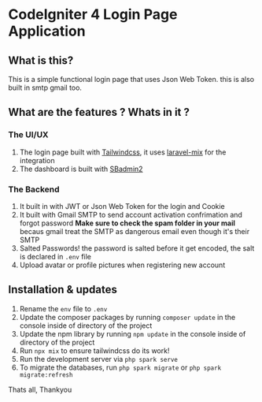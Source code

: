 # CodeIgniter 4 Login Page Application

## What is this?

This is a simple functional login page that uses Json Web Token.
this is also built in smtp gmail too.

## What are the features ? Whats in it ?
### The UI/UX
1. The login page built with [Tailwindcss](https://tailwindcss.com/), it uses [laravel-mix](https://laravel-mix.com/) for the integration 
2. The dashboard is built with [SBadmin2](https://startbootstrap.com/theme/sb-admin-2) 
### The Backend
1. It built in with JWT or Json Web Token for the login and Cookie
2. It built with Gmail SMTP to send account activation confrimation and forgot password **Make sure to check the spam folder in your mail** becaus gmail treat the SMTP as dangerous email even though it's their SMTP
3. Salted Passwords! the password is salted before it get encoded, the salt is declared in `.env` file
4. Upload avatar or profile pictures when registering new account

## Installation & updates

1. Rename the `env` file to `.env`
2. Update the composer packages by running `composer update` in the console inside of directory of the project
3. Update the npm library by running `npm update` in the console inside of directory of the project
4. Run `npx mix` to ensure tailwindcss do its work!
5. Run the development server via `php spark serve`
6. To migrate the databases, run `php spark migrate` or `php spark migrate:refresh`

Thats all, Thankyou
